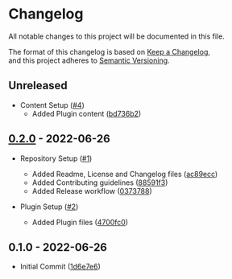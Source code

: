 # Changelog

All notable changes to this project will be documented in this file.

The format of this changelog is based on [Keep a Changelog](https://keepachangelog.com/en/1.0.0/),  
and this project adheres to [Semantic Versioning](https://semver.org/spec/v2.0.0.html).

## Unreleased

-   Content Setup ([#4](https://github.com/impulse-interactive/unreal-common-mannequin-plugin/pull/4))
    -   Added Plugin content ([bd736b2](https://github.com/impulse-interactive/unreal-common-mannequin-plugin/commit/bd736b2))

## [0.2.0](https://github.com/impulse-interactive/unreal-common-mannequin-plugin/compare/0.1.0...0.2.0) - 2022-06-26

-   Repository Setup ([#1](https://github.com/impulse-interactive/unreal-common-mannequin-plugin/pull/1))
    -   Added Readme, License and Changelog files ([ac89ecc](https://github.com/impulse-interactive/unreal-common-mannequin-plugin/commit/ac89ecc))
    -   Added Contributing guidelines ([88591f3](https://github.com/impulse-interactive/unreal-common-mannequin-plugin/commit/88591f3))
    -   Added Release workflow ([0373788](https://github.com/impulse-interactive/unreal-common-mannequin-plugin/commit/0373788))

-   Plugin Setup ([#2](https://github.com/impulse-interactive/unreal-common-mannequin-plugin/pull/2))
    -   Added Plugin files ([4700fc0](https://github.com/impulse-interactive/unreal-common-mannequin-plugin/commit/4700fc0))

## 0.1.0 - 2022-06-26

-   Initial Commit ([1d6e7e6](https://github.com/impulse-interactive/unreal-common-mannequin-plugin/commit/1d6e7e6))
